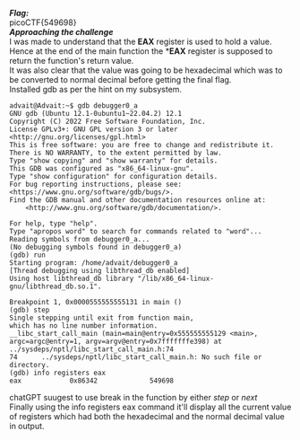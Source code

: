 ***Flag:*** <br>
picoCTF{549698}
<br>
***Approaching the challenge*** <br>
I was made to understand that the **EAX** register is used to hold a value. Hence at the end of the main function the ***EAX** register is supposed to return the function's
return value. <br>
It was also clear that the value was going to be hexadecimal which was to be converted to normal decimal before getting the final flag. <br>
Installed gdb as per the hint on my subsystem. <br>
```
advait@Advait:~$ gdb debugger0_a
GNU gdb (Ubuntu 12.1-0ubuntu1~22.04.2) 12.1
Copyright (C) 2022 Free Software Foundation, Inc.
License GPLv3+: GNU GPL version 3 or later <http://gnu.org/licenses/gpl.html>
This is free software: you are free to change and redistribute it.
There is NO WARRANTY, to the extent permitted by law.
Type "show copying" and "show warranty" for details.
This GDB was configured as "x86_64-linux-gnu".
Type "show configuration" for configuration details.
For bug reporting instructions, please see:
<https://www.gnu.org/software/gdb/bugs/>.
Find the GDB manual and other documentation resources online at:
    <http://www.gnu.org/software/gdb/documentation/>.

For help, type "help".
Type "apropos word" to search for commands related to "word"...
Reading symbols from debugger0_a...
(No debugging symbols found in debugger0_a)
(gdb) run
Starting program: /home/advait/debugger0_a
[Thread debugging using libthread_db enabled]
Using host libthread_db library "/lib/x86_64-linux-gnu/libthread_db.so.1".

Breakpoint 1, 0x0000555555555131 in main ()
(gdb) step
Single stepping until exit from function main,
which has no line number information.
__libc_start_call_main (main=main@entry=0x555555555129 <main>, argc=argc@entry=1, argv=argv@entry=0x7fffffffe398) at ../sysdeps/nptl/libc_start_call_main.h:74
74      ../sysdeps/nptl/libc_start_call_main.h: No such file or directory.
(gdb) info registers eax
eax            0x86342             549698
```
chatGPT suugest to use break in the function by either *step* or *next* <br>
Finally using the info registers eax command it'll display all the current value of registers which had both the hexadecimal and the normal decimal value in output.
